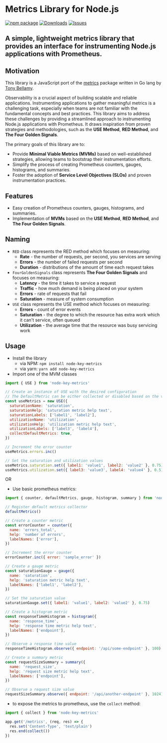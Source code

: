 # Metrics Library for Node.js

[![npm package][npm-img]][npm-url]
[![Downloads][downloads-img]][downloads-url]
[![Issues][issues-img]][issues-url]

## A simple, lightweight metrics library that provides an interface for instrumenting Node.js applications with Prometheus.

## Motivation

This library is a JavaScript port of the [metrics](https://github.com/rabellamy/metrics) package written in Go lang by [Tony Bellamy](https://github.com/rabellamy).

Observability is a crucial aspect of building scalable and reliable applications. Instrumenting applications to gather meaningful metrics is a challenging task, especially when teams are not familiar with the fundamental concepts and best practices. This library aims to address these challenges by providing a streamlined approach to instrumenting Node.js applications with Prometheus. It draws inspiration from proven strategies and methodologies, such as the **USE Method**, **RED Method**, and **The Four Golden Signals**.

The primary goals of this library are to:

- Provide **Minimal Viable Metrics (MVMs)** based on well-established strategies, allowing teams to bootstrap their instrumentation efforts.
- Simplify the process of creating Prometheus counters, gauges, histograms, and summaries.
- Foster the adoption of **Service Level Objectives (SLOs)** and proven instrumentation practices.

## Features

- Easy creation of Prometheus counters, gauges, histograms, and summaries.
- Implementation of **MVMs** based on the **USE Method**, **RED Method**, and **The Four Golden Signals**.

## Naming
- `RED` class represents the RED method which focuses on measuring:
  - **Rate** - the number of requests, per second, you services are serving
  - **Errors** - the number of failed requests per second
  - **Duration** - distributions of the amount of time each request takes
- `FourGoldenSignals` class represents **The Four Golden Signals** and focuses on measuring:
  - **Latency** - the time it takes to service a request
  - **Traffic** - how much demand is being placed on your system
  - **Errors** - rate of requests that fail
  - **Saturation** - measure of system consumption
- `USE` class represents the USE method which focuses on measuring:
  - **Errors** - count of error events
  - **Saturation** - the degree to which the resource has extra work which it can't service, often queued
  - **Utilization** - the average time that the resource was busy servicing work

## Usage

- Install the library
  - via NPM: `npm install node-key-metrics`
  - via yarn: `yarn add node-key-metrics`
- Import one of the MVM classes
```JavaScript
import { USE } from 'node-key-metrics'

// Create an instance of USE with the desired configuration
// The DefaultMetric can be either collected or disabled based on the value of the collectDefaultMetrics parameter. By default disabled.
const useMetrics = new USE({
  saturationName: 'saturation',
  saturationHelp: 'saturation metric help text',
  saturationLabels: ['label1', 'label2'],
  utilizationName: 'utilization',
  utilizationHelp: 'utilization metric help text',
  utilizationLabels: ['label3', 'label4'],
  collectDefaultMetrics: true,
})

// Increment the error counter
useMetrics.errors.inc()

// Set the saturation and utilization values
useMetrics.saturation.set({ label1: 'value1', label2: 'value2' }, 0.75)
useMetrics.utilization.set({ label3: 'value3', label4: 'value4' }, 0.5)
```

OR
- Use basic prometheus metrics:
```JavaScript
import { counter, defaultMetrics, gauge, histogram, summary } from 'node-key-metrics'

// Register default metrics collector
defaultMetrics()

// Create a counter metric
const errorCounter = counter({
  name: 'errors_total',
  help: 'number of errors',
  labelNames: ['error'],
})

// Increment the error counter
errorCounter.inc({ error: 'sample_error' })

// Create a gauge metric
const saturationGauge = gauge({
  name: 'saturation',
  help: 'saturation metric help text',
  labelNames: ['label1', 'label2'],
})

// Set the saturation value
saturationGauge.set({ label1: 'value1', label2: 'value2' }, 0.75)

// Create a histogram metric
const responseTimeHistogram = histogram({
  name: 'response_time',
  help: 'response time metric help text',
  labelNames: ['endpoint'],
})

// Observe a response time value
responseTimeHistogram.observe({ endpoint: '/api/some-endpoint' }, 100)

// Create a summary metric
const requestSizeSummary = summary({
  name: 'request_size',
  help: 'request size metric help text',
  labelNames: ['endpoint'],
})

// Observe a request size value
requestSizeSummary.observe({ endpoint: '/api/another-endpoint' }, 1024)
```
- to expose the metrics to prometheus, use the `collect` method:

```JavaScript
import { collect } from 'node-key-metrics'

app.get('/metrics', (req, res) => {
  res.set('Content-Type', 'text/plain')
  res.end(collect())
})

```

[downloads-img]:https://img.shields.io/npm/dt/typescript-npm-package-template
[downloads-url]:https://www.npmtrends.com/node-key-metrics
[npm-img]:https://img.shields.io/npm/v/typescript-npm-package-template
[npm-url]:https://www.npmjs.com/package/node-key-metrics
[issues-img]:https://img.shields.io/github/issues/ryansonshine/typescript-npm-package-template
[issues-url]:https://github.com/aror/node-key-metrics/issues
